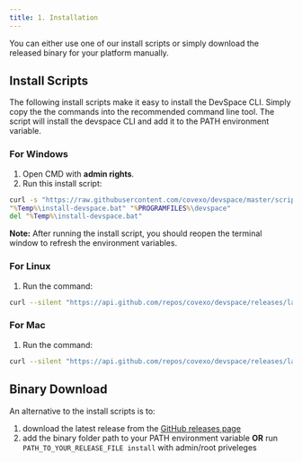 ```yaml
---
title: 1. Installation
---
```


You can either use one of our install scripts or simply download the released binary for your platform manually.

## Install Scripts
The following install scripts make it easy to install the DevSpace CLI. Simply copy the the commands into the recommended command line tool. The script will install the devspace CLI and add it to the PATH environment variable.

### For Windows
1. Open CMD with **admin rights**.
2. Run this install script:
```cmd
curl -s "https://raw.githubusercontent.com/covexo/devspace/master/scripts/installer-win.bat" >"%Temp%\install-devspace.bat"
"%Temp%\install-devspace.bat" "%PROGRAMFILES%\devspace"
del "%Temp%\install-devspace.bat"
```

**Note:** After running the install script, you should reopen the terminal window to refresh the environment variables.

### For Linux
1. Run the command:
```bash
curl --silent "https://api.github.com/repos/covexo/devspace/releases/latest" | sed -nr 's!.*"(https://github.com[^"]*devspace-linux-amd64)".*!\1!p' | xargs -n 1 curl -L -o devspace && chmod +x devspace && sudo mv devspace /usr/local/bin
```

### For Mac
1. Run the command:
```bash
curl --silent "https://api.github.com/repos/covexo/devspace/releases/latest" | sed -nr 's!.*"(https://github.com[^"]*devspace-darwin-amd64)".*!\1!p' | xargs -n 1 curl -L -o devspace && chmod +x devspace && sudo mv devspace /usr/local/bin
```

## Binary Download
An alternative to the install scripts is to:
1. download the latest release from the [GitHub releases page](https://github.com/covexo/devspace/releases)
2. add the binary folder path to your PATH environment variable **OR** run `PATH_TO_YOUR_RELEASE_FILE install` with admin/root priveleges
